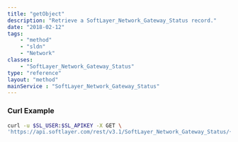 ```yaml
---
title: "getObject"
description: "Retrieve a SoftLayer_Network_Gateway_Status record."
date: "2018-02-12"
tags:
    - "method"
    - "sldn"
    - "Network"
classes:
    - "SoftLayer_Network_Gateway_Status"
type: "reference"
layout: "method"
mainService : "SoftLayer_Network_Gateway_Status"
---
```


### Curl Example
```bash
curl -u $SL_USER:$SL_APIKEY -X GET \
'https://api.softlayer.com/rest/v3.1/SoftLayer_Network_Gateway_Status/{SoftLayer_Network_Gateway_StatusID}/getObject'
```
